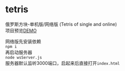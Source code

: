 # tetris
俄罗斯方块-单机版/网络版 (Tetris of single and online)  
项目预览[DEMO](http://gongfuapi.cc/html/tetris/)  

网络版先安装依赖  
```npm i```  
再启动服务器  
```node wsServer.js```  
服务器默认监听3000端口，启起来后直接打开```index.html```
